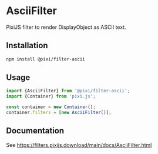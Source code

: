 # AsciiFilter

PixiJS filter to render DisplayObject as ASCII text.

## Installation

```bash
npm install @pixi/filter-ascii
```

## Usage

```js
import {AsciiFilter} from '@pixi/filter-ascii';
import {Container} from 'pixi.js';

const container = new Container();
container.filters = [new AsciiFilter()];
```

## Documentation

See https://filters.pixijs.download/main/docs/AsciiFilter.html